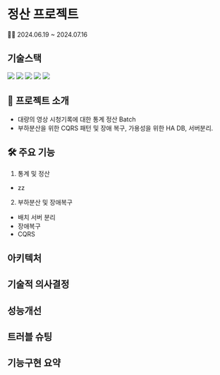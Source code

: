 # 정산 프로젝트
🧑‍💻 2024.06.19 ~ 2024.07.16
## 기술스택
<img src="https://img.shields.io/badge/Spring Boot-6DB33F?style=for-the-badge&logo=Spring Boot&logoColor=white"> <img src="https://img.shields.io/badge/MYSQL-4479A1?style=for-the-badge&logo=MYSQL&logoColor=white"> <img src="https://img.shields.io/badge/Docker-2496ED?style=for-the-badge&logo=Docker&logoColor=white"> <img src="https://img.shields.io/badge/Github Actions-2088FF?style=for-the-badge&logo=Github Actions&logoColor=white"> <img src="https://img.shields.io/badge/AWS EC2-FF9900?style=for-the-badge&logo=AWS EC2&logoColor=white">
## 🌱 프로젝트 소개
- 대량의 영상 시청기록에 대한 통계 정산 Batch
- 부하분산을 위한 CQRS 패턴 및 장애 복구, 가용성을 위한 HA DB, 서버분리.
## 🛠️ 주요 기능
1. 통계 및 정산
  - zz

2. 부하분산 및 장애복구
  - 배치 서버 분리
  - 장애복구
  - CQRS

## 아키텍처

## 기술적 의사결정

## 성능개선

## 트러블 슈팅

## 기능구현 요약
